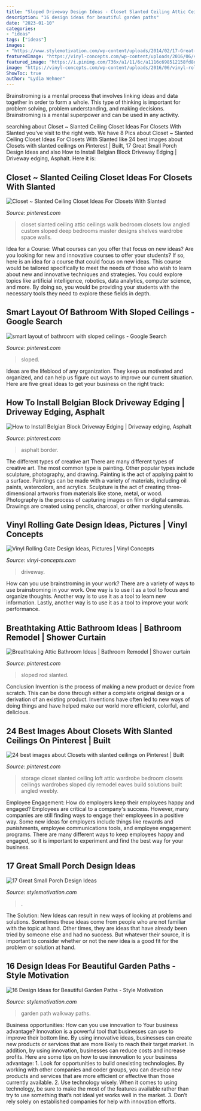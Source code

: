 ```yaml
---
title: "Sloped Driveway Design Ideas - Closet Slanted Ceiling Attic Ceilings Walk Bedroom Closets Low Angled Custom Sloped Deep Bedrooms Master Designs Shelves Wardrobe Space Walls"
description: "16 design ideas for beautiful garden paths"
date: "2023-01-10"
categories:
- "ideas"
tags: ["ideas"]
images:
- "https://www.stylemotivation.com/wp-content/uploads/2014/02/17-Great-Small-Porch-Design-Ideas-6.jpg"
featuredImage: "https://vinyl-concepts.com/wp-content/uploads/2016/06/vinyl-rolling-gate-09.jpg"
featured_image: "https://i.pinimg.com/736x/a1/11/6c/a1116c698512158fd8deb8cc306ba6c8.jpg"
image: "https://vinyl-concepts.com/wp-content/uploads/2016/06/vinyl-rolling-gate-09.jpg"
ShowToc: true
author: "Lydia Wehner"
---
```



Brainstroming is a mental process that involves linking ideas and data together in order to form a whole. This type of thinking is important for problem solving, problem understanding, and making decisions. Brainstroming is a mental superpower and can be used in any activity.

	

		
searching about Closet ~ Slanted Ceiling Closet Ideas For Closets With Slanted you've visit to the right web. We have 8 Pics about Closet ~ Slanted Ceiling Closet Ideas For Closets With Slanted like 24 best images about Closets with slanted ceilings on Pinterest | Built, 17 Great Small Porch Design Ideas and also How to Install Belgian Block Driveway Edging | Driveway edging, Asphalt. Here it is:
		
    
## Closet ~ Slanted Ceiling Closet Ideas For Closets With Slanted

<img loading=lazy src="https://i.pinimg.com/736x/79/07/41/790741b23558512df51e99e6d1ddfd84.jpg" onerror="this.onerror=null;this.src='https://tse3.mm.bing.net/th?id=OIP.JNmYHXcdFuWSaUSYuSBLXgHaNK&amp;pid=15.1';" alt="Closet ~ Slanted Ceiling Closet Ideas For Closets With Slanted">

_Source: pinterest.com_

>closet slanted ceiling attic ceilings walk bedroom closets low angled custom sloped deep bedrooms master designs shelves wardrobe space walls. 

	

Idea for a Course: What courses can you offer that focus on new ideas?
Are you looking for new and innovative courses to offer your students? If so, here is an idea for a course that could focus on new ideas. This course would be tailored specifically to meet the needs of those who wish to learn about new and innovative techniques and strategies. You could explore topics like artificial intelligence, robotics, data analytics, computer science, and more. By doing so, you would be providing your students with the necessary tools they need to explore these fields in depth.

    
## Smart Layout Of Bathroom With Sloped Ceilings - Google Search

<img loading=lazy src="https://i.pinimg.com/736x/04/21/e0/0421e0dfcfaa6c03d4d794fdf94a58bc.jpg" onerror="this.onerror=null;this.src='https://tse2.mm.bing.net/th?id=OIP.CYLI_Cr09tjydSPJU-GyOgHaLH&amp;pid=15.1';" alt="smart layout of bathroom with sloped ceilings - Google Search">

_Source: pinterest.com_

>sloped. 

	

Ideas are the lifeblood of any organization. They keep us motivated and organized, and can help us figure out ways to improve our current situation. Here are five great ideas to get your business on the right track: 

    
## How To Install Belgian Block Driveway Edging | Driveway Edging, Asphalt

<img loading=lazy src="https://i.pinimg.com/736x/48/5d/e1/485de196485f29ae8e7331f12124fef3.jpg" onerror="this.onerror=null;this.src='https://tse2.mm.bing.net/th?id=OIP.5tsFP4lSpKjIMXTCr1Jw3wHaLI&amp;pid=15.1';" alt="How to Install Belgian Block Driveway Edging | Driveway edging, Asphalt">

_Source: pinterest.com_

>asphalt border. 

	

The different types of creative art
There are many different types of creative art. The most common type is painting. Other popular types include sculpture, photography, and drawing.
Painting is the act of applying paint to a surface. Paintings can be made with a variety of materials, including oil paints, watercolors, and acrylics. Sculpture is the act of creating three-dimensional artworks from materials like stone, metal, or wood. Photography is the process of capturing images on film or digital cameras. Drawings are created using pencils, charcoal, or other marking utensils.

    
## Vinyl Rolling Gate Design Ideas, Pictures | Vinyl Concepts

<img loading=lazy src="https://vinyl-concepts.com/wp-content/uploads/2016/06/vinyl-rolling-gate-09.jpg" onerror="this.onerror=null;this.src='https://tse2.mm.bing.net/th?id=OIP.TJ8bFhL3s2JdiF_VrALxyAHaFj&amp;pid=15.1';" alt="Vinyl Rolling Gate Design Ideas, Pictures | Vinyl Concepts">

_Source: vinyl-concepts.com_

>driveway. 

	

How can you use brainstroming in your work?
There are a variety of ways to use brainstroming in your work. One way is to use it as a tool to focus and organize thoughts. Another way is to use it as a tool to learn new information. Lastly, another way is to use it as a tool to improve your work performance.

    
## Breathtaking Attic Bathroom Ideas | Bathroom Remodel | Shower Curtain

<img loading=lazy src="https://i.pinimg.com/736x/84/19/af/8419afb20c661bbccd7b1caf2738b832.jpg" onerror="this.onerror=null;this.src='https://tse4.mm.bing.net/th?id=OIP.DujEiqYJHjRduNprPvK_vgHaNK&amp;pid=15.1';" alt="Breathtaking Attic Bathroom Ideas | Bathroom Remodel | Shower curtain">

_Source: pinterest.com_

>sloped rod slanted. 

	

Conclusion
Invention is the process of making a new product or device from scratch. This can be done through either a complete original design or a derivation of an existing product. Inventions have often led to new ways of doing things and have helped make our world more efficient, colorful, and delicious.

    
## 24 Best Images About Closets With Slanted Ceilings On Pinterest | Built

<img loading=lazy src="https://i.pinimg.com/736x/a1/11/6c/a1116c698512158fd8deb8cc306ba6c8.jpg" onerror="this.onerror=null;this.src='https://tse2.mm.bing.net/th?id=OIP.lR-cFryO50ng07BA6ZKVpgHaJ3&amp;pid=15.1';" alt="24 best images about Closets with slanted ceilings on Pinterest | Built">

_Source: pinterest.com_

>storage closet slanted ceiling loft attic wardrobe bedroom closets ceilings wardrobes sloped diy remodel eaves build solutions built angled weebly. 

	

Employee Engagement: How do employers keep their employees happy and engaged?
Employees are critical to a company's success. However, many companies are still finding ways to engage their employees in a positive way. Some new ideas for employers include things like rewards and punishments, employee communications tools, and employee engagement programs. There are many different ways to keep employees happy and engaged, so it is important to experiment and find the best way for your business.

    
## 17 Great Small Porch Design Ideas

<img loading=lazy src="https://www.stylemotivation.com/wp-content/uploads/2014/02/17-Great-Small-Porch-Design-Ideas-6.jpg" onerror="this.onerror=null;this.src='https://tse4.mm.bing.net/th?id=OIP.Qq4mKYM_eqiDXFHtJy0neQHaLI&amp;pid=15.1';" alt="17 Great Small Porch Design Ideas">

_Source: stylemotivation.com_

>. 

	

The Solution:
New Ideas can result in new ways of looking at problems and solutions. Sometimes these ideas come from people who are not familiar with the topic at hand. Other times, they are ideas that have already been tried by someone else and had no success. But whatever their source, it is important to consider whether or not the new idea is a good fit for the problem or solution at hand.

    
## 16 Design Ideas For Beautiful Garden Paths - Style Motivation

<img loading=lazy src="https://cdn.homebnc.com/homeimg/2017/03/23-garden-path-walkway-ideas-homebnc.jpg" onerror="this.onerror=null;this.src='https://tse2.mm.bing.net/th?id=OIP.vIOLzRYhu91BryIQsyvqFgHaNK&amp;pid=15.1';" alt="16 Design Ideas for Beautiful Garden Paths - Style Motivation">

_Source: stylemotivation.com_

>garden path walkway paths. 

	

Business opportunities: How can you use innovation to Your business advantage?
Innovation is a powerful tool that businesses can use to improve their bottom line. By using innovative ideas, businesses can create new products or services that are more likely to reach their target market. In addition, by using innovation, businesses can reduce costs and increase profits. Here are some tips on how to use innovation to your business advantage: 1. Look for opportunities to build onexisting technologies. By working with other companies and coder groups, you can develop new products and services that are more efficient or effective than those currently available. 2. Use technology wisely. When it comes to using technology, be sure to make the most of the features available rather than try to use something that’s not ideal yet works well in the market. 3. Don’t rely solely on established companies for help with innovation efforts.

